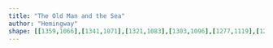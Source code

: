 ```yaml
---
title: "The Old Man and the Sea"
author: "Hemingway"
shape: [[1359,1066],[1341,1071],[1321,1083],[1303,1096],[1277,1119],[1240,1145],[1236,1152],[1245,1192],[1253,1208],[1255,1209],[1262,1205],[1270,1203],[1304,1202],[1319,1203],[1325,1205],[1330,1209],[1331,1213],[1331,1295],[1327,1457],[1324,1516],[1322,1644],[1318,1722],[1318,1771],[1316,1789],[1316,1815],[1314,1823],[1315,1882],[1312,1906],[1312,1946],[1314,1952],[1312,1962],[1312,1982],[1314,1992],[1312,2012],[1313,2029],[1309,2041],[1309,2047],[1315,2054],[1326,2057],[1348,2056],[1352,2051],[1353,2045],[1354,1951],[1356,1928],[1360,1792],[1362,1772],[1367,1609],[1369,1592],[1373,1399],[1380,1257],[1380,1208],[1383,1164],[1383,1133],[1386,1102],[1386,1071],[1384,1068],[1378,1066]]
---
```

